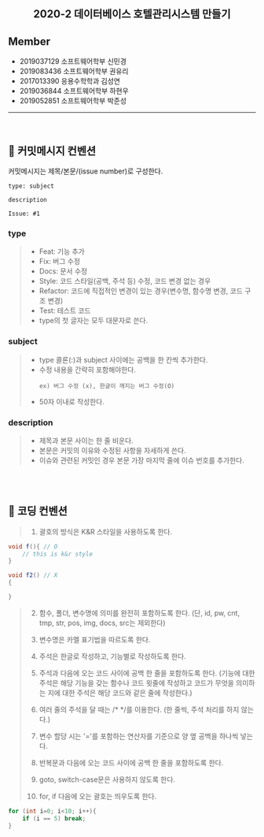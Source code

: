 ## **<center>2020-2 데이터베이스 호텔관리시스템 만들기</center>**

## Member

- 2019037129 소프트웨어학부 신민경
- 2019083436 소프트웨어학부 권유리
- 2017013390 응용수학학과 김성연
- 2019036844 소프트웨어학부 하현우
- 2019052851 소프트웨어학부 박준성

---

<br>

## 📢 커밋메시지 컨벤션

커밋메시지는 제목/본문/(issue number)로 구성한다.

```
type: subject

description

Issue: #1
```

### **type**

> - Feat: 기능 추가
> - Fix: 버그 수정
> - Docs: 문서 수정
> - Style: 코드 스타일(공백, 주석 등) 수정, 코드 변경 없는 경우
> - Refactor: 코드에 직접적인 변경이 있는 경우(변수명, 함수명 변경, 코드 구조 변경)
> - Test: 테스트 코드
> - type의 첫 글자는 모두 대문자로 쓴다.

### **subject**

> - type 콜론(:)과 subject 사이에는 공백을 한 칸씩 추가한다.
> - 수정 내용을 간략히 포함해야한다.
>   ```
>   ex) 버그 수정 (x), 한글이 깨지는 버그 수정(O)
>   ```
> - 50자 이내로 작성한다.

### **description**

> - 제목과 본문 사이는 한 줄 비운다.
> - 본문은 커밋의 이유와 수정된 사항을 자세하게 쓴다.
> - 이슈와 관련된 커밋인 경우 본문 가장 마지막 줄에 이슈 번호를 추가한다.

<br><br>

## 📢 코딩 컨벤션

> 1. 괄호의 방식은 K&R 스타일을 사용하도록 한다.

```java
void f(){ // O
    // this is k&r style
}

void f2() // X
{

}
```

> 2. 함수, 폴더, 변수명에 의미를 완전히 포함하도록 한다.
>    (단, id, pw, cnt, tmp, str, pos, img, docs, src는 제외한다)
>
> 3. 변수명은 카멜 표기법을 따르도록 한다.
>
> 4. 주석은 한글로 작성하고, 기능별로 작성하도록 한다.
>
> 5. 주석과 다음에 오는 코드 사이에 공백 한 줄을 포함하도록 한다.
>    (기능에 대한 주석은 해당 기능을 갖는 함수나 코드 윗줄에 작성하고 코드가 무엇을 의미하는 지에 대한 주석은 해당 코드와 같은 줄에 작성한다.)
>
> 6. 여러 줄의 주석을 달 때는 /\* \*/를 이용한다. (한 줄씩, 주석 처리를 하지 않는다.)
>
> 7. 변수 할당 시는 '='를 포함하는 연산자를 기준으로 양 옆 공백을 하나씩 넣는다.
>
> 8. 반복문과 다음에 오는 코드 사이에 공백 한 줄을 포함하도록 한다.
>
> 9. goto, switch-case문은 사용하지 않도록 한다.
>
> 10. for, if 다음에 오는 괄호는 띄우도록 한다.

```java
for (int i=0; i<10; i++){
    if (i == 5) break;
}
```
